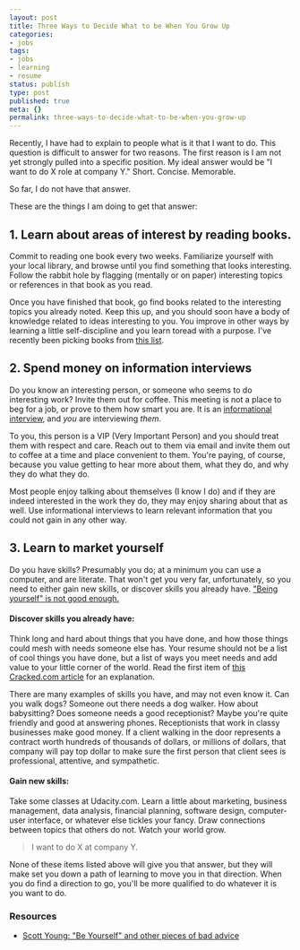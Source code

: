 ```yaml
---
layout: post
title: Three Ways to Decide What to be When You Grow Up
categories:
- jobs
tags:
- jobs
- learning
- resume
status: publish
type: post
published: true
meta: {}
permalink: three-ways-to-decide-what-to-be-when-you-grow-up
---
```

Recently, I have had to explain to people what is it that I want to do. This question is difficult to answer for two reasons. The first reason is I am not yet strongly pulled into a specific position. My ideal answer would be "I want to do X role at company Y." Short. Concise. Memorable.

So far, I do not have that answer.

These are the things I am doing to get that answer:

## 1. Learn about areas of interest by reading books. 

Commit to reading one book every two weeks. Familiarize yourself with your local library, and browse until you find something that looks interesting. Follow the rabbit hole by flagging (mentally or on paper) interesting topics or references in that book as you read.

Once you have finished that book, go find books related to the interesting topics you already noted. Keep this up, and you should soon have a body of knowledge related to ideas interesting to you. You improve in other ways by learning a little self-discipline and you learn toread with a purpose. I've recently been picking books from [this list](http://www.sparringmind.com/psychology-books/).

## 2. Spend money on information interviews

Do you know an interesting person, or someone who seems to do interesting work? Invite them out for coffee. This meeting is not a place to beg for a job, or prove to them how smart you are. It is an [informational interview](http://www.iwillteachyoutoberich.com/blog/whats-an-information-interview-and-why-arent-you-doing-it/), and _you_ are interviewing _them_.

<!--more-->


To you, this person is a VIP (Very Important Person) and you should treat them with respect and care. Reach out to them via email and invite them out to coffee at a time and place convenient to them. You're paying, of course, because you value getting to hear more about them, what they do, and why they do what they do.

Most people enjoy talking about themselves (I know I do) and if they are indeed interested in the work they do, they may enjoy sharing about that as well. Use informational interviews to learn relevant information that you could not gain in any other way.

## 3. Learn to market yourself

Do you have skills? Presumably you do; at a minimum you can use a computer, and are literate. That won't get you very far, unfortunately, so you need to either gain new skills, or discover skills you already have. ["Being yourself" is not good enough.](http://www.scotthyoung.com/blog/2007/05/31/be-yourself-law-of-attraction-and-other-pieces-of-bad-advice/)

#### Discover skills you already have:

Think long and hard about things that you have done, and how those things could mesh with needs someone else has. Your resume should not be a list of cool things you have done, but a list of ways you meet needs and add value to your little corner of the world. Read the first item of [this Cracked.com article](http://www.cracked.com/blog/6-harsh-truths-that-will-make-you-better-person/) for an explanation.

There are many examples of skills you have, and may not even know it. Can you walk dogs? Someone out there needs a dog walker. How about babysitting? Does someone needs a good receptionist? Maybe you're quite friendly and good at answering phones. Receptionists that work in classy businesses make good money. If a client walking in the door represents a contract worth hundreds of thousands of dollars, or millions of dollars, that company will pay top dollar to make sure the first person that client sees is professional, attentive, and sympathetic.

#### Gain new skills:

Take some classes at Udacity.com. Learn a little about marketing, business management, data analysis, financial planning, software design, computer-user interface, or whatever else tickles your fancy. Draw connections between topics that others do not. Watch your world grow.

> I want to do X at company Y.

None of these items listed above will give you that answer, but they will make set you down a path of learning to move you in that direction. When you do find a direction to go, you'll be more qualified to do whatever it is you want to do.

### Resources

- [Scott Young: "Be Yourself" and other pieces of bad advice](http://www.scotthyoung.com/blog/2007/05/31/be-yourself-law-of-attraction-and-other-pieces-of-bad-advice/)
